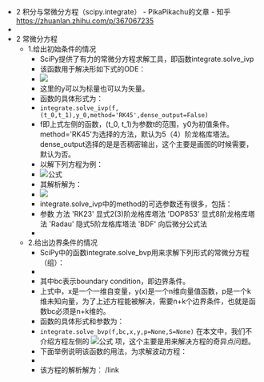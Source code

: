 - 2 积分与常微分方程（scipy.integrate） - PikaPikachu的文章 - 知乎
  https://zhuanlan.zhihu.com/p/367067235
-
- 2 常微分方程
	- 1.给出初始条件的情况
		- SciPy提供了有力的常微分方程求解工具，即函数integrate.solve_ivp
		- 该函数用于解决形如下式的ODE：
		- ![](https://www.zhihu.com/equation?tex=%5Cfrac%7B%5Cmathrm+d%5Cbold+y%7D%7B%5Cmathrm+dt%7D%3Df%28t%2C%5Cbold+y%29%2C%5C+%5Cbold+y%28t_0%29%3D%5Cbold+y_0%5C%5C)
		- 这里的y可以为标量也可以为矢量。
		- 函数的具体形式为：
		- ```integrate.solve_ivp(f,(t_0,t_1),y_0,method='RK45',dense_output=False)```
		- f即上式左侧的函数，(t_0, t_1)为参数t的范围，y0为初值条件。method='RK45'为选择的方法，默认为5（4）阶龙格库塔法。dense_output选择的是是否稠密输出，这个主要是画图的时候需要，默认为否。
		- 以解下列方程为例：
		- ![公式](https://www.zhihu.com/equation?tex=%5Cfrac%7B%5Cmathrm+dy%7D%7B%5Cmathrm+dt%7D%3Dy%5Csin+t%5C%5C)
		- 其解析解为：
		- ![](https://www.zhihu.com/equation?tex=%5Cfrac%7B%5Cmathrm+dy%7D%7B%5Cmathrm+dt%7D%3Dy%5Csin+t%5CRightarrow%5Cfrac%7B%5Cmathrm+dy%7D%7By%7D%3D%5Csin+t%5Cmathrm+dt%5CRightarrow%5Cln+y%3DC-%5Ccos+t%5C%5C%5CRightarrow+y%3De%5E%7BC-%5Ccos+t%7D%5CRightarrow+y%3DCe%5E%7B-%5Ccos+t%7D%5C%5C)
		- integrate.solve_ivp中的method的可选参数还有很多，包括：
		- 参数	方法
		  'RK23'	显式2(3)阶龙格库塔法
		  'DOP853'	显式8阶龙格库塔法
		  'Radau'	隐式5阶龙格库塔法
		  'BDF'	向后微分公式法
		-
	- 2.给出边界条件的情况
		- SciPy中的函数integrate.solve_bvp用来求解下列形式的常微分方程（组）：
		- [](https://www.zhihu.com/equation?tex=%5Cfrac%7B%5Cmathrm+d%5Cbold+y%7D%7B%5Cmathrm+dx%7D%3Df%28x%2C%5Cbold+y%2Cp%29%2BS%5Cfrac%7By%7D%7Bx-a%7D%2C%5Cquad+a%5Cle+x%5Cle+b%5C%5C+%5Ctext%7Bbc%7D%28%5Cbold+y%28a%29%2C%5Cbold+y%28b%29%2Cp%29%3D0%5C%5C)
		- 其中bc表示boundary condition，即边界条件。
		- 上式中，x是一个一维自变量，y(x)是一个n维向量值函数，p是一个k维未知向量，为了上述方程能被解决，需要n+k个边界条件，也就是函数bc必须是n+k维的。
		- 函数的具体形式和参数为：
		- `integrate.solve_bvp(f,bc,x,y,p=None,S=None)`
		  在本文中，我们不介绍方程左侧的 ![公式](https://www.zhihu.com/equation?tex=S%5Cfrac%7By%7D%7Bx-a%7D) 项，这个主要是用来解决方程的奇异点问题。
		- 下面举例说明该函数的用法，为求解波动方程：
		- [](https://www.zhihu.com/equation?tex=%5Cfrac%7B%5Cmathrm+d%5E2y%7D%7B%5Cmathrm+dx%5E2%7D%2Bk%5E2y%3D0%5C%5C+y%280%29%3Dy%281%29%3D0%5C%5C+y%27%280%29%3Dk%5C%5C)
		- 该方程的解析解为： /link